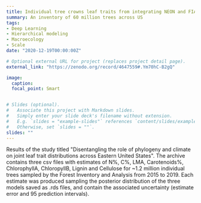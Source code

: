 ```yaml
---
title: Individual tree crowns leaf traits from integrating NEON and FIA
summary: An inventory of 60 million trees across US
tags:
- Deep Learning
- Hierarchical modeling
- Macroecology
- Scale
date: "2020-12-19T00:00:00Z"

# Optional external URL for project (replaces project detail page).
external_link: "https://zenodo.org/record/4647559#.Ym70hC-B2gQ"

image:  
  caption:
  focal_point: Smart


# Slides (optional).
#   Associate this project with Markdown slides.
#   Simply enter your slide deck's filename without extension.
#   E.g. `slides = "example-slides"` references `content/slides/example-slides.md`.
#   Otherwise, set `slides = ""`.
slides: ""
---
```


Results of the study titled "Disentangling the role of phylogeny and climate on joint leaf trait distributions across Eastern United States". The archive contains three csv files with estimates of N%, C%, LMA, Carotenoids%, ChlorophyllA, ChloropyllB, Lignin and Cellulose for ~1.2 million individual trees sampled by the Forest Inventory and Analysis from 2015 to 2019. Each estimate was produced sampling the posterior distribution of the three models saved as .rds files, and contain the associated uncertainty (estimate error and 95 prediction intervals).